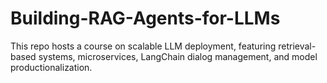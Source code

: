 # Building-RAG-Agents-for-LLMs
This repo hosts a course on scalable LLM deployment, featuring retrieval-based systems, microservices, LangChain dialog management, and model productionalization.
